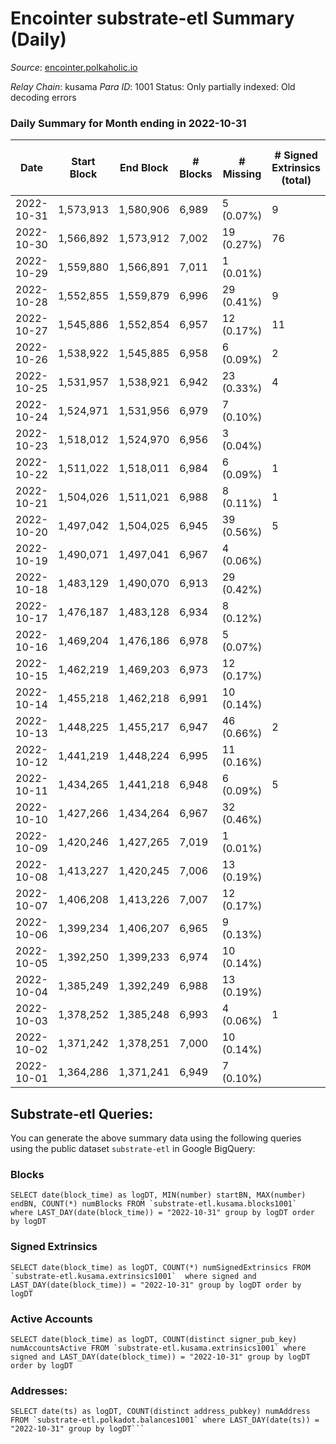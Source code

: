 # Encointer substrate-etl Summary (Daily)

_Source_: [encointer.polkaholic.io](https://encointer.polkaholic.io)

*Relay Chain*: kusama
*Para ID*: 1001
Status: Only partially indexed: Old decoding errors


### Daily Summary for Month ending in 2022-10-31


| Date | Start Block | End Block | # Blocks | # Missing | # Signed Extrinsics (total) | # Active Accounts | # Addresses with Balances | # Events | # Transfers | # XCM Transfers In | # XCM Transfers Out |
| ---- | ----------- | --------- | -------- | --------- | --------------------------- | ----------------- | ------------------------- | -------- | ----------- | ------------------ | ------------------- |
| 2022-10-31 | 1,573,913 | 1,580,906 | 6,989 | 5 (0.07%) | 9 | 4 | 721 | 13,996 |   |   |   |
| 2022-10-30 | 1,566,892 | 1,573,912 | 7,002 | 19 (0.27%) | 76 | 11 | 720 | 14,192 |   |   |   |
| 2022-10-29 | 1,559,880 | 1,566,891 | 7,011 | 1 (0.01%) |  |  |  | 14,025 |   |   |   |
| 2022-10-28 | 1,552,855 | 1,559,879 | 6,996 | 29 (0.41%) | 9 | 9 |  | 14,022 |   |   |   |
| 2022-10-27 | 1,545,886 | 1,552,854 | 6,957 | 12 (0.17%) | 11 | 2 | 715 | 13,973 | 10 ($7.22) | 1 ($355.33) |   |
| 2022-10-26 | 1,538,922 | 1,545,885 | 6,958 | 6 (0.09%) | 2 | 2 | 703 | 13,933 |   | 1 ($0.36) |   |
| 2022-10-25 | 1,531,957 | 1,538,921 | 6,942 | 23 (0.33%) | 4 | 3 | 701 | 13,900 |   |   |   |
| 2022-10-24 | 1,524,971 | 1,531,956 | 6,979 | 7 (0.10%) |  |  | 697 | 13,958 |   |   |   |
| 2022-10-23 | 1,518,012 | 1,524,970 | 6,956 | 3 (0.04%) |  |  | 697 | 13,912 |   |   |   |
| 2022-10-22 | 1,511,022 | 1,518,011 | 6,984 | 6 (0.09%) | 1 | 1 |  | 13,989 |   |   |   |
| 2022-10-21 | 1,504,026 | 1,511,021 | 6,988 | 8 (0.11%) | 1 | 1 |  | 13,978 |   |   |   |
| 2022-10-20 | 1,497,042 | 1,504,025 | 6,945 | 39 (0.56%) | 5 | 1 |  | 13,946 |   |   |   |
| 2022-10-19 | 1,490,071 | 1,497,041 | 6,967 | 4 (0.06%) |  |  | 695 | 13,936 |   |   |   |
| 2022-10-18 | 1,483,129 | 1,490,070 | 6,913 | 29 (0.42%) |  |  | 695 | 13,826 |   |   |   |
| 2022-10-17 | 1,476,187 | 1,483,128 | 6,934 | 8 (0.12%) |  |  | 692 | 13,868 |   |   |   |
| 2022-10-16 | 1,469,204 | 1,476,186 | 6,978 | 5 (0.07%) |  |  | 691 | 13,956 |   |   |   |
| 2022-10-15 | 1,462,219 | 1,469,203 | 6,973 | 12 (0.17%) |  |  | 690 | 13,949 |   |   |   |
| 2022-10-14 | 1,455,218 | 1,462,218 | 6,991 | 10 (0.14%) |  |  | 690 | 13,982 |   |   |   |
| 2022-10-13 | 1,448,225 | 1,455,217 | 6,947 | 46 (0.66%) | 2 | 2 |  | 13,904 |   | 1 ($1.95) |   |
| 2022-10-12 | 1,441,219 | 1,448,224 | 6,995 | 11 (0.16%) |  |  | 660 | 13,992 |   |   |   |
| 2022-10-11 | 1,434,265 | 1,441,218 | 6,948 | 6 (0.09%) | 5 | 1 | 659 | 13,948 |   |   |   |
| 2022-10-10 | 1,427,266 | 1,434,264 | 6,967 | 32 (0.46%) |  |  | 659 | 13,935 |   |   |   |
| 2022-10-09 | 1,420,246 | 1,427,265 | 7,019 | 1 (0.01%) |  |  | 658 | 14,043 |   |   |   |
| 2022-10-08 | 1,413,227 | 1,420,245 | 7,006 | 13 (0.19%) |  |  | 658 | 14,012 |   |   |   |
| 2022-10-07 | 1,406,208 | 1,413,226 | 7,007 | 12 (0.17%) |  |  | 658 | 14,014 |   |   |   |
| 2022-10-06 | 1,399,234 | 1,406,207 | 6,965 | 9 (0.13%) |  |  | 655 | 13,930 |   |   |   |
| 2022-10-05 | 1,392,250 | 1,399,233 | 6,974 | 10 (0.14%) |  |  | 655 | 13,948 |   |   |   |
| 2022-10-04 | 1,385,249 | 1,392,249 | 6,988 | 13 (0.19%) |  |  | 653 | 13,976 |   |   |   |
| 2022-10-03 | 1,378,252 | 1,385,248 | 6,993 | 4 (0.06%) | 1 | 1 |  | 13,994 | 1 ($1.55) |   |   |
| 2022-10-02 | 1,371,242 | 1,378,251 | 7,000 | 10 (0.14%) |  |  |  | 14,002 |   |   |   |
| 2022-10-01 | 1,364,286 | 1,371,241 | 6,949 | 7 (0.10%) |  |  |  | 13,898 |   |   |   |

## Substrate-etl Queries:
You can generate the above summary data using the following queries using the public dataset `substrate-etl` in Google BigQuery:


### Blocks
```
SELECT date(block_time) as logDT, MIN(number) startBN, MAX(number) endBN, COUNT(*) numBlocks FROM `substrate-etl.kusama.blocks1001`  where LAST_DAY(date(block_time)) = "2022-10-31" group by logDT order by logDT
```


### Signed Extrinsics
```
SELECT date(block_time) as logDT, COUNT(*) numSignedExtrinsics FROM `substrate-etl.kusama.extrinsics1001`  where signed and LAST_DAY(date(block_time)) = "2022-10-31" group by logDT order by logDT
```


### Active Accounts
```
SELECT date(block_time) as logDT, COUNT(distinct signer_pub_key) numAccountsActive FROM `substrate-etl.kusama.extrinsics1001` where signed and LAST_DAY(date(block_time)) = "2022-10-31" group by logDT order by logDT
```


### Addresses:
```
SELECT date(ts) as logDT, COUNT(distinct address_pubkey) numAddress FROM `substrate-etl.polkadot.balances1001` where LAST_DAY(date(ts)) = "2022-10-31" group by logDT```

